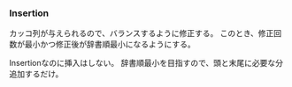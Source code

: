 ### Insertion

カッコ列が与えられるので、バランスするように修正する。
このとき、修正回数が最小かつ修正後が辞書順最小になるようにする。

Insertionなのに挿入はしない。
辞書順最小を目指すので、頭と末尾に必要な分追加するだけ。
